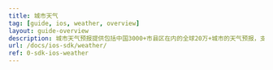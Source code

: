 ```yaml
---
title: 城市天气
tag: [guide, ios, weather, overview]
layout: guide-overview
description: 城市天气预报提供包括中国3000+市县区在内的全球20万+城市的天气预报，支持实时天气、最多30天预报及最多7天逐小时天气预报。
url: /docs/ios-sdk/weather/
ref: 0-sdk-ios-weather
---
```


